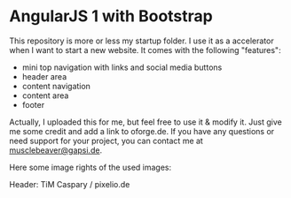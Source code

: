 # AngularJS 1 with Bootstrap


This repository is more or less my startup folder. I use it as a accelerator when I want to start a new website. It comes with the following "features":

 - mini top navigation with links and social media buttons
 - header area
 - content navigation
 - content area
 - footer
 
Actually, I uploaded this for me, but feel free to use it & modify it. Just give me some credit and add a link to oforge.de. If you have any questions or need support for your project, you can contact me at musclebeaver@gapsi.de. 

Here some image rights of the used images: 

Header: TiM Caspary / pixelio.de 
